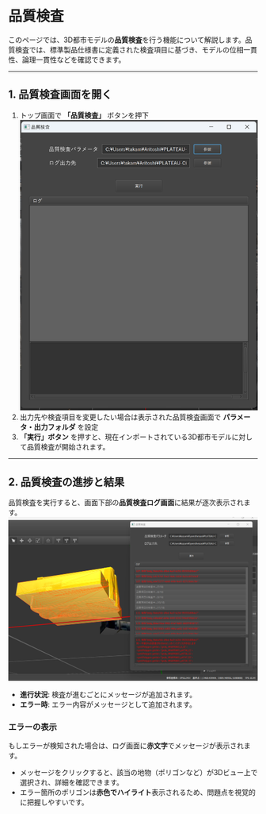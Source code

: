 # 品質検査

このページでは、3D都市モデルの**品質検査**を行う機能について解説します。品質検査では、標準製品仕様書に定義された検査項目に基づき、モデルの位相一貫性、論理一貫性などを確認できます。

---

## 1. 品質検査画面を開く

1. トップ画面で **「品質検査」** ボタンを押下  
   ![image](../resources/HowToUse/validation_1.png)
2. 出力先や検査項目を変更したい場合は表示された品質検査画面で **パラメータ・出力フォルダ** を設定
3. **「実行」ボタン** を押すと、現在インポートされている3D都市モデルに対して品質検査が開始されます。

---

## 2. 品質検査の進捗と結果

品質検査を実行すると、画面下部の**品質検査ログ画面**に結果が逐次表示されます。  
![image](../resources/HowToUse/validation_2.png)

- **進行状況**: 検査が進むごとにメッセージが追加されます。
- **エラー時**: エラー内容がメッセージとして追加されます。

### エラーの表示

もしエラーが検知された場合は、ログ画面に**赤文字**でメッセージが表示されます。
- メッセージをクリックすると、該当の地物（ポリゴンなど）が3Dビュー上で選択され、詳細を確認できます。
- エラー箇所のポリゴンは**赤色でハイライト**表示されるため、問題点を視覚的に把握しやすいです。
